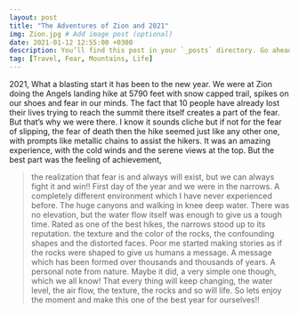 ```yaml
---
layout: post
title: "The Adventures of Zion and 2021"
img: Zion.jpg # Add image post (optional)
date: 2021-01-12 12:55:00 +0300
description: You’ll find this post in your `_posts` directory. Go ahead and edit it and re-build the site to see your changes. # Add post description (optional)
tag: [Travel, Fear, Mountains, Life]
---
```

2021, What a blasting start it has been to the new year. We were at Zion doing the Angels landing hike at 5790 feet with snow capped trail, spikes on our shoes and fear in our minds. The fact that 10 people have already lost their lives trying to reach the summit there itself creates a part of the fear. But that’s why we were there. I know it sounds cliche but if not for the fear of slipping, the fear of death then the hike seemed just like any other one, with prompts like metallic chains to assist the hikers. It was an amazing experience, with the cold winds and the serene views at the top. But the best part was the feeling of achievement, 
> the realization that fear is and always will exist, but we can always fight it and win!!
First day of the year and we were in the narrows. A completely different environment which I have never experienced before. The huge canyons and walking in knee deep water. There was no elevation, but the water flow itself was enough to give us a tough time. Rated as one of the best hikes, the narrows stood up to its reputation. the texture and the color of the rocks, the confounding shapes and the distorted faces. Poor me started making stories as if the rocks were shaped to give us humans a message. A message which has been formed over thousands and thousands of years. A personal note from nature. Maybe it did, a very simple one though, which we all know! That every thing will keep changing, the water level, the air flow, the texture, the rocks and so will life. So lets enjoy the moment and make this one of the best year for ourselves!!
